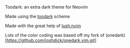 Toodark: an extra dark theme for Neovim

Made using the [toodark](https://github.com/antaxiom/toodark16.git) scheme

Made with the great help of [lush.nvim](http://git.io/lush.nvim)

Lots of the color coding was based off my fork of (onedark)[https://github.com/joshdick/onedark.vim.git]

